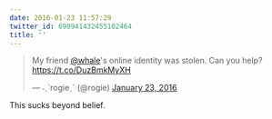 ```yaml
---
date: 2016-01-23 11:57:29
twitter_id: 690941432455102464
title: ''
---
```


<blockquote class="twitter-tweet"><p lang="en" dir="ltr">My friend <a href="https://twitter.com/whale?ref_src=twsrc%5Etfw">@whale</a>&#39;s online identity was stolen. Can you help? <a href="https://t.co/DuzBmkMyXH">https://t.co/DuzBmkMyXH</a></p>&mdash; ˗ˏˋrogieˎˊ (@rogie) <a href="https://twitter.com/rogie/status/690923298826289152?ref_src=twsrc%5Etfw">January 23, 2016</a></blockquote>
<script async src="https://platform.twitter.com/widgets.js" charset="utf-8"></script>

This sucks beyond belief. 
